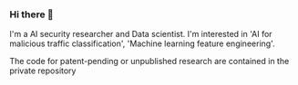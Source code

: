### Hi there 👋

<!--
**Yurim-Lee/Yurim-Lee** is a ✨ _special_ ✨ repository because its `README.md` (this file) appears on your GitHub profile.


Here are some ideas to get you started:

- 🔭 I’m currently working on ...
- 🌱 I’m currently learning ...
- 👯 I’m looking to collaborate on ...
- 🤔 I’m looking for help with ...
- 💬 Ask me about ...
- 📫 How to reach me: ...
- 😄 Pronouns: ...
- ⚡ Fun fact: ...
-->

I'm a AI security researcher and Data scientist.
I'm interested in 'AI for malicious traffic classification', 'Machine learning feature engineering'.

The code for patent-pending or unpublished research are contained in the private repository
